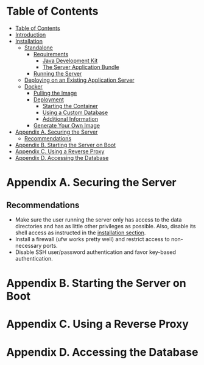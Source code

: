 # Table of Contents
- [Table of Contents](#table-of-contents)
- [Introduction](#introduction)
- [Installation](#installation)
  - [Standalone](#standalone)
    - [Requirements](#requirements)
      - [Java Development Kit](#java-development-kit)
      - [The Server Application Bundle](#the-server-application-bundle)
    - [Running the Server](#running-the-server)
  - [Deploying on an Existing Application Server](#deploying-on-an-existing-application-server)
  - [Docker](#docker)
    - [Pulling the Image](#pulling-the-image)
    - [Deployment](#deployment)
      - [Starting the Container](#starting-the-container)
      - [Using a Custom Database](#using-a-custom-database)
      - [Additional Information](#additional-information)
    - [Generate Your Own Image](#generate-your-own-image)
- [Appendix A. Securing the Server](#appendix-a-securing-the-server)
  - [Recommendations](#recommendations)
- [Appendix B. Starting the Server on Boot](#appendix-b-starting-the-server-on-boot)
- [Appendix C. Using a Reverse Proxy](#appendix-c-using-a-reverse-proxy)
- [Appendix D. Accessing the Database](#appendix-d-accessing-the-database)


# Appendix A. Securing the Server
## Recommendations
* Make sure the user running the server only has access to the data directories and has as little other privileges as possible. Also, disable its shell access as instructed in the [installation section](#installation).
* Install a firewall (ufw works pretty well) and restrict access to non-necessary ports.
* Disable SSH user/password authentication and favor key-based authentication.
# Appendix B. Starting the Server on Boot
# Appendix C. Using a Reverse Proxy
# Appendix D. Accessing the Database
